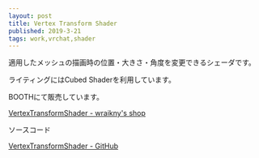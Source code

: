 ```yaml
---
layout: post
title: Vertex Transform Shader
published: 2019-3-21
tags: work,vrchat,shader
---
```


適用したメッシュの描画時の位置・大きさ・角度を変更できるシェーダです。

<!--more-->

ライティングにはCubed Shaderを利用しています。

BOOTHにて販売しています。

<a href="https://wraikny.booth.pm/items/1222332" target="_blank" rel="noopener">VertexTransformShader - wraikny's shop</a>

ソースコード

<a href="https://github.com/wraikny/VertexTransformShader" target="_blank" rel="noopener">VertexTransformShader - GitHub</a>

